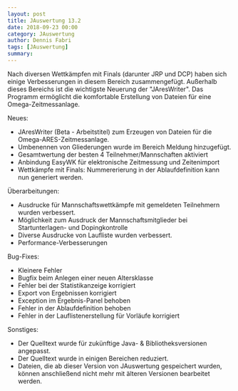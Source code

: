 ```yaml
---
layout: post
title: JAuswertung 13.2
date: 2018-09-23 00:00
category: JAuswertung
author: Dennis Fabri
tags: [JAuswertung]
summary: 
---
```


Nach diversen Wettkämpfen mit Finals (darunter JRP und DCP) haben sich einige Verbesserungen in diesem Bereich
zusammengefügt. Außerhalb dieses Bereichs ist die wichtigste Neuerung der "JAresWriter". Das Programm ermöglicht die
komfortable Erstellung von Dateien für eine Omega-Zeitmessanlage.

Neues:

- JAresWriter (Beta - Arbeitstitel) zum Erzeugen von Dateien für die Omega-ARES-Zeitmessanlage.
- Umbenennen von Gliederungen wurde im Bereich Meldung hinzugefügt.
- Gesamtwertung der besten 4 Teilnehmer/Mannschaften aktiviert
- Anbindung EasyWK für elektronische Zeitmessung und Zeitenimport
- Wettkämpfe mit Finals: Nummererierung in der Ablaufdefinition kann nun generiert werden.

Überarbeitungen:

- Ausdrucke für Mannschaftswettkämpfe mit gemeldeten Teilnehmern wurden verbessert.
- Möglichkeit zum Ausdruck der Mannschaftsmitglieder bei Startunterlagen- und Dopingkontrolle
- Diverse Ausdrucke von Laufliste wurden verbessert.
- Performance-Verbesserungen

Bug-Fixes:

- Kleinere Fehler
- Bugfix beim Anlegen einer neuen Altersklasse
- Fehler bei der Statistikanzeige korrigiert
- Export von Ergebnissen korrigiert
- Exception im Ergebnis-Panel behoben
- Fehler in der Ablaufdefinition behoben
- Fehler in der Lauflistenerstellung für Vorläufe korrigiert

Sonstiges:

- Der Quelltext wurde für zukünftige Java- & Bibliotheksversionen angepasst.
- Der Quelltext wurde in einigen Bereichen reduziert.
- Dateien, die ab dieser Version von JAuswertung gespeichert wurden, können anschließend nicht mehr mit älteren Versionen
  bearbeitet werden.
